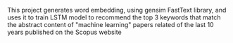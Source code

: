 This project generates word embedding, using gensim FastText library, and uses it to train LSTM model to recommend the top 3 keywords that match the abstract content of "machine learning" papers related of the last 10 years published on the Scopus website